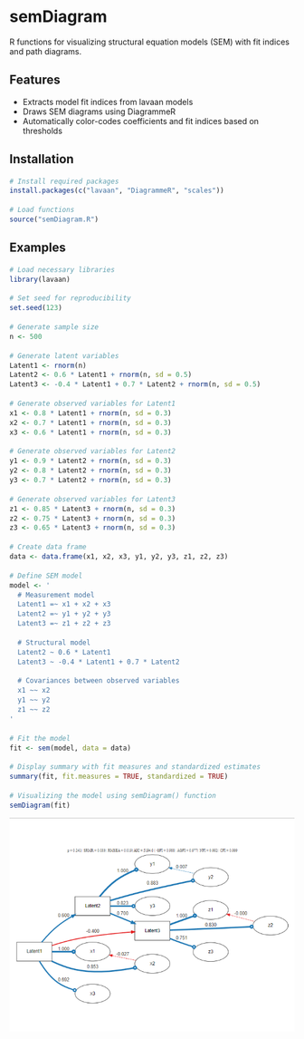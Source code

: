# semDiagram

R functions for visualizing structural equation models (SEM) with fit indices and path diagrams.

## Features

- Extracts model fit indices from lavaan models
- Draws SEM diagrams using DiagrammeR
- Automatically color-codes coefficients and fit indices based on thresholds

## Installation

```r
# Install required packages
install.packages(c("lavaan", "DiagrammeR", "scales"))

# Load functions
source("semDiagram.R")
```

## Examples

```r
# Load necessary libraries
library(lavaan)

# Set seed for reproducibility
set.seed(123)

# Generate sample size
n <- 500

# Generate latent variables
Latent1 <- rnorm(n)
Latent2 <- 0.6 * Latent1 + rnorm(n, sd = 0.5)
Latent3 <- -0.4 * Latent1 + 0.7 * Latent2 + rnorm(n, sd = 0.5)

# Generate observed variables for Latent1
x1 <- 0.8 * Latent1 + rnorm(n, sd = 0.3)
x2 <- 0.7 * Latent1 + rnorm(n, sd = 0.3)
x3 <- 0.6 * Latent1 + rnorm(n, sd = 0.3)

# Generate observed variables for Latent2
y1 <- 0.9 * Latent2 + rnorm(n, sd = 0.3)
y2 <- 0.8 * Latent2 + rnorm(n, sd = 0.3)
y3 <- 0.7 * Latent2 + rnorm(n, sd = 0.3)

# Generate observed variables for Latent3
z1 <- 0.85 * Latent3 + rnorm(n, sd = 0.3)
z2 <- 0.75 * Latent3 + rnorm(n, sd = 0.3)
z3 <- 0.65 * Latent3 + rnorm(n, sd = 0.3)

# Create data frame
data <- data.frame(x1, x2, x3, y1, y2, y3, z1, z2, z3)

# Define SEM model
model <- '
  # Measurement model
  Latent1 =~ x1 + x2 + x3
  Latent2 =~ y1 + y2 + y3
  Latent3 =~ z1 + z2 + z3

  # Structural model
  Latent2 ~ 0.6 * Latent1
  Latent3 ~ -0.4 * Latent1 + 0.7 * Latent2

  # Covariances between observed variables
  x1 ~~ x2
  y1 ~~ y2
  z1 ~~ z2
'

# Fit the model
fit <- sem(model, data = data)

# Display summary with fit measures and standardized estimates
summary(fit, fit.measures = TRUE, standardized = TRUE)

# Visualizing the model using semDiagram() function
semDiagram(fit)
```
![path](sample.png)
